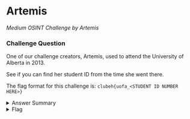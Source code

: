 # Artemis

<i>Medium OSINT Challenge by Artemis</i>

### Challenge Question

One of our challenge creators, Artemis, used to attend the University of Alberta in 2013.  

See if you can find her student ID from the time she went there.

The flag format for this challenge is: `clubeh{uofa_<STUDENT ID NUMBER HERE>}`

<details> 
  <summary>Answer Summary</summary>
  <ol>
    <li>1. Go to the discord profile of the creator artemis</li>
    <li>2. Go to github link to find the student ID</li>
  </ol>
</details>

<details> 
  <summary>Flag</summary>
  &emsp;<b>clubeh{uofa_676713106071}</b>
</details>
